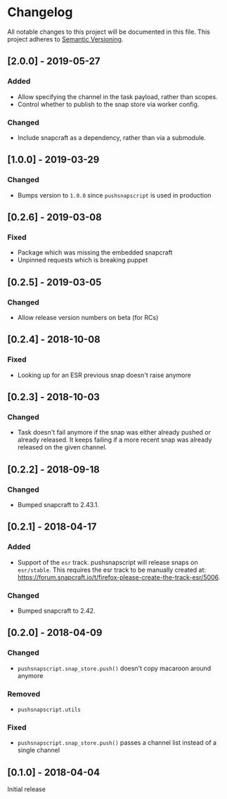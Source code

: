 # Changelog
All notable changes to this project will be documented in this file.
This project adheres to [Semantic Versioning](http://semver.org/).

## [2.0.0] - 2019-05-27
### Added
* Allow specifying the channel in the task payload, rather than scopes.
* Control whether to publish to the snap store via worker config.

### Changed
* Include snapcraft as a dependency, rather than via a submodule.

## [1.0.0] - 2019-03-29
### Changed
* Bumps version to `1.0.0` since `pushsnapscript` is used in production

## [0.2.6] - 2019-03-08
### Fixed
* Package which was missing the embedded snapcraft
* Unpinned requests which is breaking puppet


## [0.2.5] - 2019-03-05
### Changed
* Allow release version numbers on beta (for RCs)


## [0.2.4] - 2018-10-08
### Fixed
* Looking up for an ESR previous snap doesn't raise anymore


## [0.2.3] - 2018-10-03
### Changed
* Task doesn't fail anymore if the snap was either already pushed or already released. It keeps failing if a more recent snap was already released on the given channel.


## [0.2.2] - 2018-09-18
### Changed
* Bumped snapcraft to 2.43.1.


## [0.2.1] - 2018-04-17
### Added
* Support of the `esr` track. pushsnapscript will release snaps on `esr/stable`. This requires the esr track to be manually created at: https://forum.snapcraft.io/t/firefox-please-create-the-track-esr/5006.

### Changed
* Bumped snapcraft to 2.42.


## [0.2.0] - 2018-04-09
### Changed
* `pushsnapscript.snap_store.push()` doesn't copy macaroon around anymore

### Removed
* `pushsnapscript.utils`

### Fixed
* `pushsnapscript.snap_store.push()` passes a channel list instead of a single channel


## [0.1.0] - 2018-04-04
Initial release
